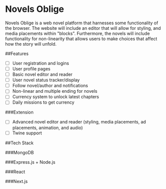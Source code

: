 # Novels Oblige

Novels Oblige is a web novel platform that harnesses some functionality of the browser. The website will include an editor that will allow for styling, and media placements within "blocks". Furthermore, the novels will include functionality for non-linearity that allows users to make choices that affect how the story will unfold.

##Features

- [ ] User registration and logins
- [ ] User profile pages
- [ ] Basic novel editor and reader
- [ ] User novel status tracker/display
- [ ] Follow novel/author and notifications
- [ ] Non-linear and multiple ending for novels
- [ ] Currency system to unlock latest chapters
- [ ] Daily missions to get currency

###Extension

- [ ] Advanced novel editor and reader (styling, media placements, ad placements, animation, and audio)
- [ ] Twine support

##Tech Stack

###MongoDB

###Express.js + Node.js

###React

###Next.js


